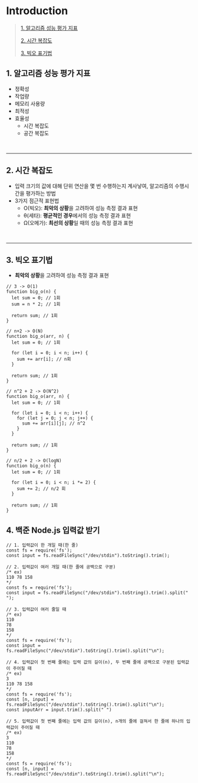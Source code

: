 # Introduction

> [1. 알고리즘 성능 평가 지표](#1-알고리즘-성능-평가-지표)
>
> [2. 시간 복잡도](#2-시간-복잡도)
>
> [3. 빅오 표기법](#3-빅오-표기법)

## 1. 알고리즘 성능 평가 지표

- 정확성
- 작업량
- 메모리 사용량
- 최적성
- 효율성
  - 시간 복잡도
  - 공간 복잡도

<br><hr>

## 2. 시간 복잡도

- 입력 크기의 값에 대해 단위 연산을 몇 번 수행하는지 계사낳여, 알고리즘의 수행시간을 평가하는 방법
- 3가지 점근적 표현법
  - Ο(빅오): **최악의 상황**을 고려하여 성능 측정 결과 표현
  - θ(세타): **평균적인 경우**에서의 성능 측정 결과 표현
  - Ω(오메가): **최선의 상황**일 때의 성능 측정 결과 표현

<br><hr>

## 3. 빅오 표기법

- **최악의 상황**을 고려하여 성능 측정 결과 표현

```
// 3 -> O(1)
function big_o(n) {
  let sum = 0; // 1회
  sum = n * 2; // 1회

  return sum; // 1회
}

// n+2 -> O(N)
function big_o(arr, n) {
  let sum = 0; // 1회

  for (let i = 0; i < n; i++) {
    sum += arr[i]; // n회
  }

  return sum; // 1회
}

// n^2 + 2 -> O(N^2)
function big_o(arr, n) {
  let sum = 0; // 1회

  for (let i = 0; i < n; i++) {
    for (let j = 0; j < n; j++) {
      sum += arr[i][j]; // n^2
    }
  }

  return sum; // 1회
}

// n/2 + 2 -> O(logN)
function big_o(n) {
  let sum = 0; // 1회

  for (let i = 0; i < n; i *= 2) {
    sum += 2; // n/2 회
  }

  return sum; // 1회
}
```

## 4. 백준 Node.js 입력값 받기

```
// 1. 입력값이 한 개일 때(한 줄)
const fs = require('fs');
const input = fs.readFileSync("/dev/stdin").toString().trim();
```

```
// 2. 입력값이 여러 개일 때(한 줄에 공백으로 구분)
/* ex)
110 78 158
*/
const fs = require('fs');
const input = fs.readFileSync("/dev/stdin").toString().trim().split(" ");
```

```
// 3. 입력값이 여러 줄일 때
/* ex)
110
78
158
*/
const fs = require('fs');
const input = fs.readFileSync("/dev/stdin").toString().trim().split("\n");
```

```
// 4. 입력값이 첫 번째 줄에는 입력 값의 길이(n), 두 번째 줄에 공백으로 구분된 입력값이 주어질 때
/* ex)
3
110 78 158
*/
const fs = require('fs');
const [n, input] = fs.readFileSync("/dev/stdin").toString().trim().split("\n");
const inputArr = input.trim().split(" ")
```

```
// 5. 입력값이 첫 번째 줄에는 입력 값의 길이(n), n개의 줄에 걸쳐서 한 줄에 하나의 입력값이 주어질 때
/* ex)
3
110
78
158
*/
const fs = require('fs');
const [n, input] = fs.readFileSync("/dev/stdin").toString().trim().split("\n");
```
